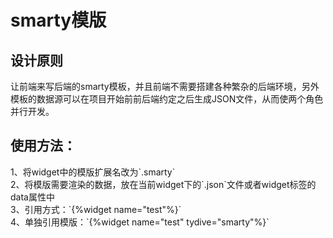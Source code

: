 # smarty模版

## 设计原则
让前端来写后端的smarty模板，并且前端不需要搭建各种繁杂的后端环境，另外模板的数据源可以在项目开始前前后端约定之后生成JSON文件，从而使两个角色并行开发。

## 使用方法：
<div>1、将widget中的模版扩展名改为`.smarty`</div>
<div>2、将模版需要渲染的数据，放在当前widget下的`.json`文件或者widget标签的data属性中</div>
<div>3、引用方式：`{%widget name="test"%}`</div>
<div>4、单独引用模版：`{%widget name="test" tydive="smarty"%}`</div>

